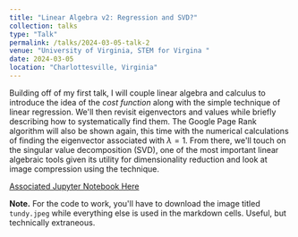 ```yaml
---
title: "Linear Algebra v2: Regression and SVD?"
collection: talks
type: "Talk"
permalink: /talks/2024-03-05-talk-2
venue: "University of Virginia, STEM for Virgina "
date: 2024-03-05
location: "Charlottesville, Virginia"
---
```


Building off of my first talk, I will couple linear algebra and calculus to introduce the idea of the *cost function* along with the simple technique of linear regression. We'll then revisit eigenvectors and values while briefly describing how to systematically find them. The Google Page Rank algorithm will also be shown again, this time with the numerical calculations of finding the eigenvector associated with $\lambda = 1$. From there, we'll touch on the singular value decomposition (SVD), one of the most important linear algebraic tools given its utility for dimensionality reduction and look at image compression using the technique. 

[Associated Jupyter Notebook Here](https://github.com/mohan-s1/mohan-s1.github.io/blob/d2167e5a930dde6bafd7ab4210fcc754aed99b8e/_talks/linalg_talk/linalg_talk.ipynb)

**Note.** For the code to work, you'll have to download the image titled `tundy.jpeg` while everything else is used in the markdown cells. Useful, but technically extraneous.
